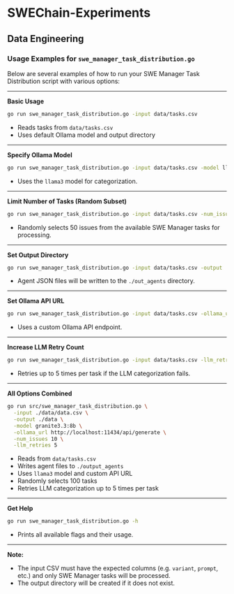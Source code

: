 # SWEChain-Experiments


## Data Engineering


### Usage Examples for `swe_manager_task_distribution.go`

Below are several examples of how to run your SWE Manager Task Distribution script with various options:

---

**Basic Usage**

```sh
go run swe_manager_task_distribution.go -input data/tasks.csv
```
- Reads tasks from `data/tasks.csv`
- Uses default Ollama model and output directory

---

**Specify Ollama Model**

```sh
go run swe_manager_task_distribution.go -input data/tasks.csv -model llama3
```
- Uses the `llama3` model for categorization.

---

**Limit Number of Tasks (Random Subset)**

```sh
go run swe_manager_task_distribution.go -input data/tasks.csv -num_issues 50
```
- Randomly selects 50 issues from the available SWE Manager tasks for processing.

---

**Set Output Directory**

```sh
go run swe_manager_task_distribution.go -input data/tasks.csv -output ./out_agents
```
- Agent JSON files will be written to the `./out_agents` directory.

---

**Set Ollama API URL**

```sh
go run swe_manager_task_distribution.go -input data/tasks.csv -ollama_url http://localhost:11434/api/generate
```
- Uses a custom Ollama API endpoint.

---

**Increase LLM Retry Count**

```sh
go run swe_manager_task_distribution.go -input data/tasks.csv -llm_retries 5
```
- Retries up to 5 times per task if the LLM categorization fails.

---

**All Options Combined**

```sh
go run src/swe_manager_task_distribution.go \
  -input ./data/data.csv \
  -output ./data \
  -model granite3.3:8b \
  -ollama_url http://localhost:11434/api/generate \
  -num_issues 10 \
  -llm_retries 5
```

- Reads from `data/tasks.csv`
- Writes agent files to `./output_agents`
- Uses `llama3` model and custom API URL
- Randomly selects 100 tasks
- Retries LLM categorization up to 5 times per task

---

**Get Help**

```sh
go run swe_manager_task_distribution.go -h
```
- Prints all available flags and their usage.

---

**Note:**  
- The input CSV must have the expected columns (e.g. `variant`, `prompt`, etc.) and only SWE Manager tasks will be processed.
- The output directory will be created if it does not exist.

